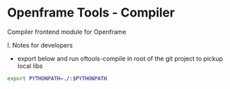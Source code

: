 # Openframe Tools - Compiler

Compiler frontend module for Openframe

I. Notes for developers

* export below and run oftools-compile in root of the git project to pickup local libs  

```bash
export PYTHONPATH=./:$PYTHONPATH  
```
